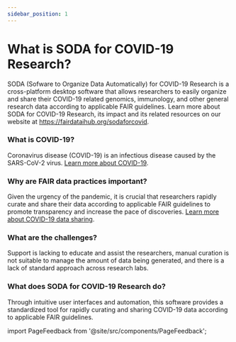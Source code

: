 ```yaml
---
sidebar_position: 1
---
```


# What is SODA for COVID-19 Research?

SODA (Sofware to Organize Data Automatically) for COVID-19 Research is a cross-platform desktop software that allows researchers to easily organize and share their COVID-19 related genomics, immunology, and other general research data according to applicable FAIR guidelines. Learn more about SODA for COVID-19 Research, its impact and its related resources on our website at https://fairdataihub.org/sodaforcovid.

### What is COVID-19?

Coronavirus disease (COVID-19) is an infectious disease caused by the SARS-CoV-2 virus. [Learn more about COVID-19](https://www.who.int/health-topics/coronavirus#tab=tab_1).

### Why are FAIR data practices important?

Given the urgency of the pandemic, it is crucial that researchers rapidly curate and share their data according to applicable FAIR guidelines to promote transparency and increase the pace of discoveries. [Learn more about COVID-19 data sharing](https://fairdataihub.org/niaid.nih.gov/research/share-covid-19-research-data).

### What are the challenges?

Support is lacking to educate and assist the researchers, manual curation is not suitable to manage the amount of data being generated, and there is a lack of standard approach across research labs.

### What does SODA for COVID-19 Research do?

Through intuitive user interfaces and automation, this software provides a standardized tool for rapidly curating and sharing COVID-19 data according to applicable FAIR guidelines.

import PageFeedback from '@site/src/components/PageFeedback';

<PageFeedback />
